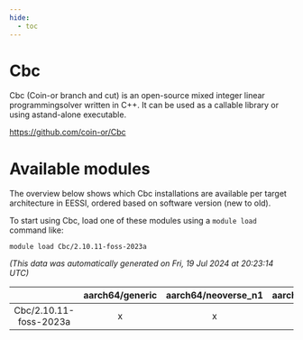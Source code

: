 ```yaml
---
hide:
  - toc
---
```


Cbc
===


Cbc (Coin-or branch and cut) is an open-source mixed integer linear programmingsolver written in C++. It can be used as a callable library or using astand-alone executable.

https://github.com/coin-or/Cbc
# Available modules


The overview below shows which Cbc installations are available per target architecture in EESSI, ordered based on software version (new to old).

To start using Cbc, load one of these modules using a `module load` command like:

```shell
module load Cbc/2.10.11-foss-2023a
```

*(This data was automatically generated on Fri, 19 Jul 2024 at 20:23:14 UTC)*  

| |aarch64/generic|aarch64/neoverse_n1|aarch64/neoverse_v1|x86_64/generic|x86_64/amd/zen2|x86_64/amd/zen3|x86_64/intel/haswell|x86_64/intel/skylake_avx512|
| :---: | :---: | :---: | :---: | :---: | :---: | :---: | :---: | :---: |
|Cbc/2.10.11-foss-2023a|x|x|x|x|x|x|x|x|
